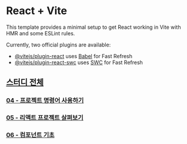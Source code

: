 # React + Vite

This template provides a minimal setup to get React working in Vite with HMR and some ESLint rules.

Currently, two official plugins are available:

- [@vitejs/plugin-react](https://github.com/vitejs/vite-plugin-react/blob/main/packages/plugin-react/README.md) uses [Babel](https://babeljs.io/) for Fast Refresh
- [@vitejs/plugin-react-swc](https://github.com/vitejs/vite-plugin-react-swc) uses [SWC](https://swc.rs/) for Fast Refresh

## [스터디 전체](https://ordinary-mailman-de7.notion.site/React-first-project-14aee4b4de2480d992ecd9726ff95b8c?pvs=4)

### [04 - 프로젝트 명령어 사용하기](https://ordinary-mailman-de7.notion.site/04-14aee4b4de2480ce8ee7f44dd4338bce?pvs=4)

### [05 - 리액트 프로젝트 살펴보기](https://ordinary-mailman-de7.notion.site/05-14cee4b4de2480109b78f61341c70d1f?pvs=4)

### [06 - 컴포넌트 기초](https://ordinary-mailman-de7.notion.site/06-14dee4b4de2480b1be3cee880f6d2af2?pvs=4)